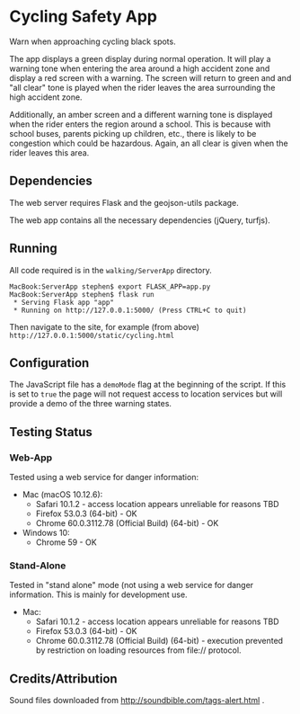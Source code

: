 # Cycling Safety App

Warn when approaching cycling black spots.

The app displays a green display during normal operation. It will play a warning tone when entering the area around a high accident zone and display a red screen with a warning. The screen will return to green and and "all clear" tone is played when the rider leaves the area surrounding the high accident zone.

Additionally, an amber screen and a different warning tone is displayed when the rider enters the region around a school. This is because with school buses, parents picking up children, etc., there is likely to be congestion which could be hazardous. Again, an all clear is given when the rider leaves this area.

## Dependencies

The web server requires Flask and the geojson-utils package.

The web app contains all the necessary dependencies (jQuery, turfjs).

## Running

All code required is in the ```walking/ServerApp``` directory.

```
MacBook:ServerApp stephen$ export FLASK_APP=app.py
MacBook:ServerApp stephen$ flask run
 * Serving Flask app "app"
 * Running on http://127.0.0.1:5000/ (Press CTRL+C to quit)
```

Then navigate to the site, for example (from above) ```http://127.0.0.1:5000/static/cycling.html```

## Configuration

The JavaScript file has a ```demoMode``` flag at the beginning of the script. If this is set to ```true```
the page will not request access to location services but will provide a demo of the three warning 
states.

## Testing Status

### Web-App
Tested using a web service for danger information:
* Mac (macOS 10.12.6):
   * Safari 10.1.2 - access location appears unreliable for reasons TBD
   * Firefox 53.0.3 (64-bit) - OK
   * Chrome 60.0.3112.78 (Official Build) (64-bit) - OK
* Windows 10:
   * Chrome 59 - OK

### Stand-Alone
Tested in "stand alone" mode (not using a web service for danger information. This is mainly for development use.

* Mac:
   * Safari 10.1.2 - access location appears unreliable for reasons TBD
   * Firefox 53.0.3 (64-bit) - OK
   * Chrome 60.0.3112.78 (Official Build) (64-bit) - execution prevented by restriction on loading resources from file:// protocol.
   
## Credits/Attribution

Sound files downloaded from http://soundbible.com/tags-alert.html .
